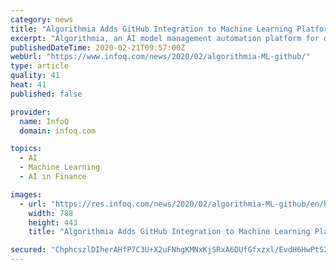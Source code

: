 ```yaml
---
category: news
title: "Algorithmia Adds GitHub Integration to Machine Learning Platform"
excerpt: "Algorithmia, an AI model management automation platform for data scientists and machine learning (ML) engineers, now integrates with GitHub. The new integration integrates machine learning initiatives into organisations's DevOps lifecycles. Users can access centralised code repository capabilities such as portability, compliance and security."
publishedDateTime: 2020-02-21T09:57:00Z
webUrl: "https://www.infoq.com/news/2020/02/algorithmia-ML-github/"
type: article
quality: 41
heat: 41
published: false

provider:
  name: InfoQ
  domain: infoq.com

topics:
  - AI
  - Machine Learning
  - AI in Finance

images:
  - url: "https://res.infoq.com/news/2020/02/algorithmia-ML-github/en/headerimage/Algorithmia-ML-GitHub-1582209249792.jpg"
    width: 788
    height: 443
    title: "Algorithmia Adds GitHub Integration to Machine Learning Platform"

secured: "ChphcszlDIherAHfP7C3U+X2uFNhgKMNxKjSRxA6DUfGfxzxl/EvdH6HwPtS2qElaFPZxx5mUzMYhVJPPxpPMbtjutDB5J1YubNyMVVgTSyDOaF24874vkaABriIa2TtjAhlMQkd9/0D9jXNkJZVg9UuHmfR6cKa40lwTc2WsPwlZh1iwACkIXlkA/xryWjw06bKUYc2ArVQX+yOpA0K/1uYlbrhBocjie4cVLM+ResHirZxvIMF6fyWmtJGDVxT79nDxh1QwD5OCMwlBQqMrtK0iA0JOiVhX52izVWrh34u2b6AHQ3j4roCUDpwfUL6/tMw3mWc0JqFobHjrzL7KRu/Z4NOzDSruucQjRHp7KHqtEnm3Jr5/cmwrfbfRp4q92ZSy6249S//+xrQmlzCzqtIMflIagEoSHR9YdrmpHHvxP+ao1wlDEE+penEVX9L+xidqKHi8CIki8FOs9m86dotLITR/KYYWXhTCIXCv9Y=;Hl75A6jh9dawOfMK4Blr6g=="
---
```


